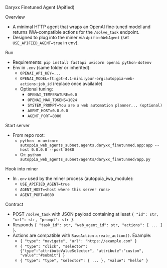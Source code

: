 Daryxx Finetuned Agent (Apified)

Overview
- A minimal HTTP agent that wraps an OpenAI fine‑tuned model and returns IWA‑compatible actions for the `/solve_task` endpoint.
- Designed to plug into the miner via `ApifiedWebAgent` (set `USE_APIFIED_AGENT=true` in env).

Run
- Requirements: `pip install fastapi uvicorn openai python-dotenv`
- Env in `.env` (same folder or inherited):
  - `OPENAI_API_KEY=...`
  - `OPENAI_MODEL=ft:gpt-4.1-mini:your-org:autoppia-web-actions:job_id` (replace once available)
  - Optional tuning:
    - `OPENAI_TEMPERATURE=0.0`
    - `OPENAI_MAX_TOKENS=1024`
    - `SYSTEM_PROMPT=You are a web automation planner... (optional)`
    - `AGENT_HOST=0.0.0.0`
    - `AGENT_PORT=8080`

Start server
- From repo root:
  - `python -m uvicorn autoppia_web_agents_subnet.agents.daryxx_finetunned.app:app --host 0.0.0.0 --port 8080`
  - Or: `python autoppia_web_agents_subnet/agents/daryxx_finetunned/app.py`

Hook into miner
- In `.env` used by the miner process (autoppia_iwa_module):
  - `USE_APIFIED_AGENT=true`
  - `AGENT_HOST=<host where this server runs>`
  - `AGENT_PORT=8080`

Contract
- POST `/solve_task` with JSON payload containing at least `{ "id": str, "url": str, "prompt": str }`.
- Responds `{ "task_id": str, "web_agent_id": str, "actions": [ ... ] }`.
- Actions are compatible with `BaseAction.create_action()`. Example:
  - `{ "type": "navigate", "url": "https://example.com" }`
  - `{ "type": "click", "selector": {"type":"attributeValueSelector", "attribute":"custom", "value":"#submit"} }`
  - `{ "type": "type", "selector": { ... }, "value": "hello" }`
